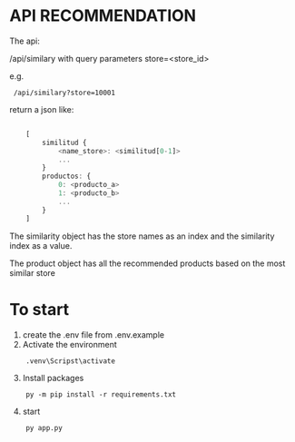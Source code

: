 # API RECOMMENDATION

The api:

/api/similary with query parameters store=<store_id>

e.g.
```
 /api/similary?store=10001
```

return a json like:

```javascript

    [
        similitud {
            <name_store>: <similitud[0-1]>
            ...
        }
        productos: {
            0: <producto_a>
            1: <producto_b>
            ...
        }
    ]

```

The similarity object has the store names as an index and the similarity index as a value.

The product object has all the recommended products based on the most similar store



# To start
1. create the .env file from .env.example
2. Activate the environment
```
    .venv\Scripst\activate
```
3. Install packages
```
    py -m pip install -r requirements.txt
```
4. start
```
    py app.py
```
